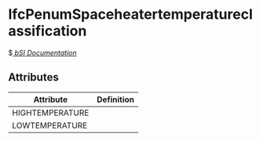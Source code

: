 IfcPenumSpaceheatertemperatureclassification
============================================
$[ _bSI
Documentation_](https://standards.buildingsmart.org/IFC/DEV/IFC4_2/FINAL/HTML/schema//pset/penum_spaceheatertemperatureclassification.htm)


Attributes
----------
| Attribute       | Definition   |
|-----------------|--------------|
| HIGHTEMPERATURE |              |
| LOWTEMPERATURE  |              |
